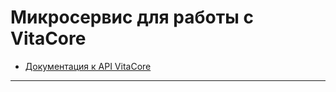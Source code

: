# Микросервис для работы с VitaCore

- [Документация к API VitaCore](https://wiki.vitacore.ru/pages/viewpage.action?pageId=404881717)

---
